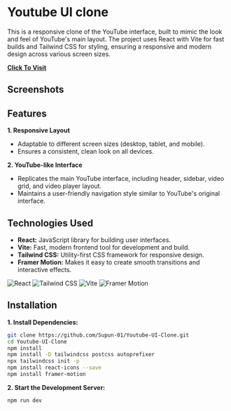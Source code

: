 # Youtube UI clone

This is a responsive clone of the YouTube interface, built to mimic the look and feel of YouTube's main layout. The project uses React with Vite for fast builds and Tailwind CSS for styling, ensuring a responsive and modern design across various screen sizes.

**<a href="https://youtube-ui-clone-beiq.vercel.app/">Click To Visit</a>**

## Screenshots

## Features

**1. Responsive Layout**

- Adaptable to different screen sizes (desktop, tablet, and mobile).
- Ensures a consistent, clean look on all devices.

**2. YouTube-like Interface**

- Replicates the main YouTube interface, including header, sidebar, video grid, and video player layout.
- Maintains a user-friendly navigation style similar to YouTube's original interface.

## Technologies Used

- **React:** JavaScript library for building user interfaces.
- **Vite:** Fast, modern frontend tool for development and build.
- **Tailwind CSS:** Utility-first CSS framework for responsive design.
- **Framer Motion:** Makes it easy to create smooth transitions and interactive effects.

![React](https://img.shields.io/badge/React-61DAFB.svg?style=for-the-badge&logo=React&logoColor=black)
![Tailwind CSS](https://img.shields.io/badge/Tailwind_CSS-38B2AC?style=for-the-badge&logo=tailwind-css&logoColor=white)
![Vite](https://img.shields.io/badge/Vite-B73BFE?style=for-the-badge&logo=vite&logoColor=FFD62E)
![Framer Motion](https://img.shields.io/badge/Framer-black?style=for-the-badge&logo=framer&logoColor=blue)

## Installation

**1. Install Dependencies:**

```bash
git clone https://github.com/Supun-01/Youtube-UI-Clone.git
cd Youtube-UI-Clone
npm install
npm install -D tailwindcss postcss autoprefixer
npx tailwindcss init -p
npm install react-icons --save
npm install framer-motion
```

**2. Start the Development Server:**

```bash
npm run dev
```
